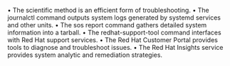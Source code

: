 • The scientific method is an efficient form of troubleshooting.
• The journalctl command outputs system logs generated by systemd services and other
units.
• The sos report command gathers detailed system information into a tarball.
• The redhat-support-tool command interfaces with Red Hat support services.
• The Red Hat Customer Portal provides tools to diagnose and troubleshoot issues.
• The Red Hat Insights service provides system analytic and remediation strategies.

